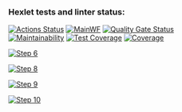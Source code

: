 ### Hexlet tests and linter status:
[![Actions Status](https://github.com/rom-kavyrshin/java-project-71/actions/workflows/hexlet-check.yml/badge.svg)](https://github.com/rom-kavyrshin/java-project-71/actions)
[![MainWF](https://github.com/rom-kavyrshin/java-project-71/actions/workflows/main_workflow.yml/badge.svg?branch=main)](https://github.com/rom-kavyrshin/java-project-71/actions/workflows/main_workflow.yml)
[![Quality Gate Status](https://sonarcloud.io/api/project_badges/measure?project=rom-kavyrshin_java-project-71&metric=alert_status)](https://sonarcloud.io/summary/new_code?id=rom-kavyrshin_java-project-71)  
[![Maintainability](https://api.codeclimate.com/v1/badges/6a1a97080b4b673bf204/maintainability)](https://codeclimate.com/github/rom-kavyrshin/java-project-71/maintainability)
[![Test Coverage](https://api.codeclimate.com/v1/badges/6a1a97080b4b673bf204/test_coverage)](https://codeclimate.com/github/rom-kavyrshin/java-project-71/test_coverage)
[![Coverage](https://sonarcloud.io/api/project_badges/measure?project=rom-kavyrshin_java-project-71&metric=coverage)](https://sonarcloud.io/summary/new_code?id=rom-kavyrshin_java-project-71)

[![Step 6](https://asciinema.org/a/akgEgHtfWLdUBEl52QIyXekO3.svg)](https://asciinema.org/a/akgEgHtfWLdUBEl52QIyXekO3)

[![Step 8](https://asciinema.org/a/XcKITlt7vkt7VJQ4FGlixp1oM.svg)](https://asciinema.org/a/XcKITlt7vkt7VJQ4FGlixp1oM)

[![Step 9](https://asciinema.org/a/vR35WlxJ0vpBbHLavc1g4lFGp.svg)](https://asciinema.org/a/vR35WlxJ0vpBbHLavc1g4lFGp)

[![Step 10](https://asciinema.org/a/TrMcIe0ioEEMNJnmOFvIUxavf.svg)](https://asciinema.org/a/TrMcIe0ioEEMNJnmOFvIUxavf)